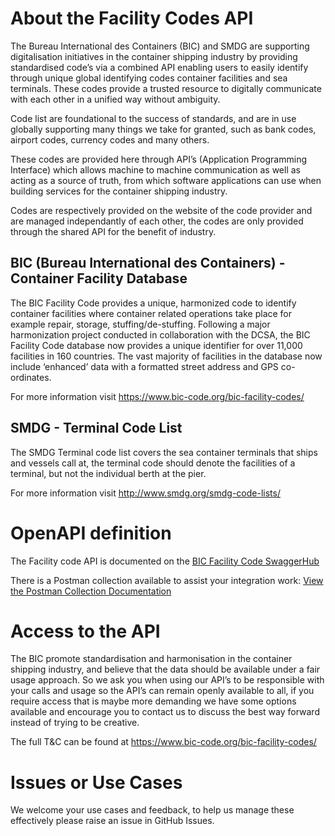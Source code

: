 # About the Facility Codes API 

The Bureau International des Containers (BIC) and SMDG are supporting digitalisation initiatives in the container shipping industry by providing standardised code’s via a combined API enabling users to easily identify through unique global identifying codes container facilities and sea terminals.  These codes provide a trusted resource to digitally communicate with each other in a unified way without ambiguity.

Code list are foundational to the success of standards, and are in use globally supporting many things we take for granted, such as bank codes, airport codes, currency codes and many others.

These codes are provided here through API’s (Application Programming Interface) which allows machine to machine communication as well as acting as a source of truth, from which software applications can use when building services for the container shipping industry.

Codes are respectively provided on the website of the code provider and are managed independantly of each other, the codes are only provided through the shared API for the benefit of industry.

## BIC (Bureau International des Containers) - Container Facility Database

The BIC Facility Code provides a unique, harmonized code to identify container facilities where container related operations take place for example repair, storage, stuffing/de-stuffing.  Following a major harmonization project conducted in collaboration with the DCSA, the BIC Facility Code database now provides a unique identifier for over 11,000 facilities in 160 countries.   The vast majority of facilities in the database now include ‘enhanced’ data with a formatted street address and GPS co-ordinates.

For more information visit https://www.bic-code.org/bic-facility-codes/

## SMDG - Terminal Code List 

The SMDG Terminal code list covers the sea container terminals that ships and vessels call at, the terminal code should denote the facilities of a terminal, but not the individual berth at the pier.			

For more information visit http://www.smdg.org/smdg-code-lists/

# OpenAPI definition

The Facility code API is documented on the [BIC Facility Code SwaggerHub](https://app.swaggerhub.com/apis/BIC-ORG/Facility-Codes/1.0.0)

There is a Postman collection available to assist your integration work: [View the Postman Collection Documentation](https://documenter.getpostman.com/view/7925649/TVep98Nf)

# Access to the API 

The BIC promote standardisation and harmonisation in the container shipping industry, and believe that the data should be available under a fair usage approach.  So we ask you when using our API’s to be responsible with your calls and usage so the API’s can remain openly available to all, if you require access that is maybe more demanding we have some options available and encourage you to contact us to discuss the best way forward instead of trying to be creative.

The full T&C can be found at https://www.bic-code.org/bic-facility-codes/

# Issues or Use Cases 

We welcome your use cases and feedback, to help us manage these effectively please raise an issue in GitHub Issues.
